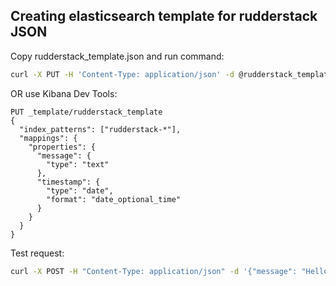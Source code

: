 Creating elasticsearch template for rudderstack JSON
-

Copy rudderstack_template.json and run command:

```bash
curl -X PUT -H 'Content-Type: application/json' -d @rudderstack_template.json http://localhost:9200/_template/rudderstack_template
```

OR use Kibana Dev Tools:

```
PUT _template/rudderstack_template
{
  "index_patterns": ["rudderstack-*"],
  "mappings": {
    "properties": {
      "message": {
        "type": "text"
      },
      "timestamp": {
        "type": "date",
        "format": "date_optional_time"
      }
    }
  }
}
```


Test request:

```bash
curl -X POST -H "Content-Type: application/json" -d '{"message": "Hello, Logstash!", "timestamp": "2025-03-05T06:44:53Z"}' http://localhost:8080/
```

